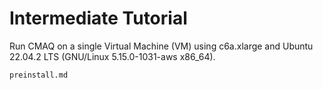 # Intermediate Tutorial

Run CMAQ on a single Virtual Machine (VM) using c6a.xlarge and Ubuntu 22.04.2 LTS (GNU/Linux 5.15.0-1031-aws x86_64).

```{toctree}
preinstall.md
```
